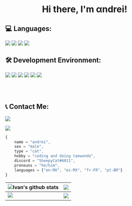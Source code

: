 <center><h1>Hi there, I'm αndrei!</h1></center>

<h2><strong>💻 Languages: </strong></h2>
<a href="https://nodejs.org/t"><img src="https://img.shields.io/badge/-JavaScript-BD9800?style=flat&logo=javascript"/></a>
<a href="https://python.org/"><img src="https://img.shields.io/badge/-Python-048CFF?style=flat&logo=python"/></a>
<a href="https://lua.org/"><img src="https://img.shields.io/badge/-Lua-0072FF?style=flat&logo=lua"/></a>
<a href="https://docs.microsoft.com/dotnet/csharp/"><img src="https://img.shields.io/badge/-CSharp_(Learning)-68217a?style=flat&logo=csharp"/></a>

<h2><strong>🛠️ Development Environment: </strong></h2>
<a href="https://www.microsoft.com/ko-kr/software-download/windows11"><img src="https://img.shields.io/badge/-Windows-042571?style=flat&logo=windows"/></a>
<a href="https://www.debian.org/"><img src="https://img.shields.io/badge/-LInux (Debian)-D70651?style=flat&logo=debian"/></a>
<a href="https://code.visualstudio.com/"><img src="https://img.shields.io/badge/-Visual Studio Code-213c60?style=flat&logo=visualstudiocode"/></a>
<a href="https://nodejs.org/"><img src="https://img.shields.io/badge/-Node.js-4a7558?style=flat&logo=node.js&logoColor=white"/></a>
<a href="https://discord.js.org/"><img src="https://img.shields.io/badge/-Discord.js-5865F2?style=flat&logoColor=white&logo=discord"/></a>
<a href="https://pypi.org/project/discord.py/"><img src="https://img.shields.io/badge/-Discord.py-FFD344?style=flat&logoColor=white&logo=discord"/></a>

<br><br>

<h2><strong>📞 Contact Me: </strong></h2>
<a href="https://discordapp.com/users/325605285731500033"><img src="https://img.shields.io/badge/-SheepyCat%236011-000000?style=flat&logo=discord"/></a>


<a href="https://discord.com/users/892860271675211819"><img align="center" src="https://discord.c99.nl/widget/theme-3/892860271675211819.png"></a>


```js
{
    name = "andrei",
    sex = "male",
    type = "cat",
    hobby = "coding and doing taewondo",
    discord = "SheepyCat#6011",
	pronouns = "he/him",
    languages = {"en-MX", "es-MX", "fr-FR", "pt-BR"}
}

```

| <img align="center" src="https://github-readme-stats.vercel.app/api?username=soyandrey&show_icons=true&include_all_commits=true&count_private=true&hide_border=true&theme=radical" alt="Ivan's github stats" /></a> | <img align="center" src="https://github-readme-stats.vercel.app/api/top-langs/?username=soyandrey&hide_border=true&theme=radical" /></a> |
| ------------- | ------------- |
<img src="https://github-profile-trophy.vercel.app/?username=MirayXS&column=7&theme=radical"> | <img align="center" src="https://discord.c99.nl/widget/theme-3/892860271675211819.png" />
<!--

<img src="https://github-profile-trophy.vercel.app/?username=soyandrey&column=8&theme=radical"> 
<hr>

<img align="center" src="https://discord.c99.nl/widget/theme-3/892860271675211819.png" />

-->

